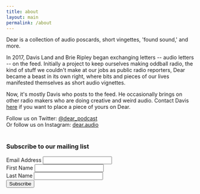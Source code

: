 ```yaml
---
title: about
layout: main
permalink: /about
---
```


Dear is a collection of audio poscards, short vingettes, 'found sound,' and more. 

In 2017, Davis Land and Brie Ripley began exchanging letters -- audio letters -- on the feed. Initially a project to keep ourselves making oddball radio, the kind of stuff we couldn't make at our jobs as public radio reporters, Dear became a beast in its own right, where bits and pieces of our lives manifested themselves as short audio vignettes. 

Now, it's mostly Davis who posts to the feed. He occasionally brings on other radio makers who are doing creative and weird audio. Contact Davis <a class="link underline" href="http://davisland.info">here</a> if you want to place a piece of yours on Dear.

Follow us on Twitter: <a class="link underline" href="http://twitter.com/dear_podcast">@dear_podcast</a><br />
Or follow us on Instagram: <a class="link underline" href="instagram.com/dear.audio">dear.audio</a><br /><br />
<!-- Begin MailChimp Signup Form -->
<div id="mc_embed_signup">
<form action="https://audio.us17.list-manage.com/subscribe/post?u=1cf5826d9604f3b73a41ccb16&amp;id=7c815131ee" method="post" id="mc-embedded-subscribe-form" name="mc-embedded-subscribe-form" class="validate" target="_blank" novalidate>
    <div id="mc_embed_signup_scroll">
	<h3>Subscribe to our mailing list</h3>
<div class="mc-field-group">
	<label for="mce-EMAIL">Email Address </label>
	<input type="email" value="" name="EMAIL" class="required email" id="mce-EMAIL">
</div>
<div class="mc-field-group">
	<label for="mce-FNAME">First Name </label>
	<input type="text" value="" name="FNAME" class="" id="mce-FNAME">
</div>
<div class="mc-field-group">
	<label for="mce-LNAME">Last Name </label>
	<input type="text" value="" name="LNAME" class="" id="mce-LNAME">
</div>
	<div id="mce-responses" class="clear">
		<div class="response" id="mce-error-response" style="display:none"></div>
		<div class="response" id="mce-success-response" style="display:none"></div>
	</div>    <!-- real people should not fill this in and expect good things - do not remove this or risk form bot signups-->
    <div style="position: absolute; left: -5000px;" aria-hidden="true"><input type="text" name="b_1cf5826d9604f3b73a41ccb16_7c815131ee" tabindex="-1" value=""></div>
    <div class="clear"><input type="submit" value="Subscribe" name="subscribe" id="mc-embedded-subscribe" class="button"></div>
    </div>
</form>
</div>

<!--End mc_embed_signup-->

<!--End mc_embed_signup-->